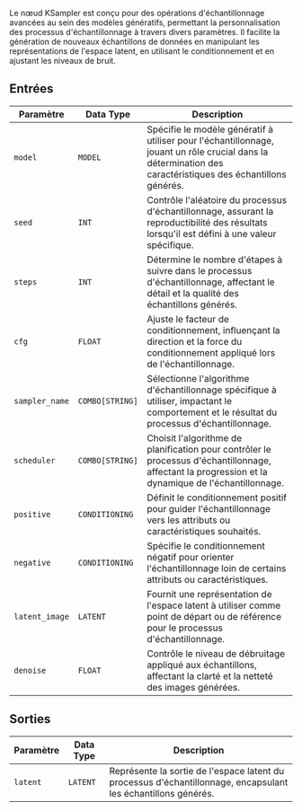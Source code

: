 
Le nœud KSampler est conçu pour des opérations d'échantillonnage avancées au sein des modèles génératifs, permettant la personnalisation des processus d'échantillonnage à travers divers paramètres. Il facilite la génération de nouveaux échantillons de données en manipulant les représentations de l'espace latent, en utilisant le conditionnement et en ajustant les niveaux de bruit.

## Entrées

| Paramètre       | Data Type | Description                                                                                                               |
|-----------------|-------------|---------------------------------------------------------------------------------------------------------------------------|
| `model`         | `MODEL`     | Spécifie le modèle génératif à utiliser pour l'échantillonnage, jouant un rôle crucial dans la détermination des caractéristiques des échantillons générés. |
| `seed`          | `INT`       | Contrôle l'aléatoire du processus d'échantillonnage, assurant la reproductibilité des résultats lorsqu'il est défini à une valeur spécifique.                         |
| `steps`         | `INT`       | Détermine le nombre d'étapes à suivre dans le processus d'échantillonnage, affectant le détail et la qualité des échantillons générés.           |
| `cfg`           | `FLOAT`     | Ajuste le facteur de conditionnement, influençant la direction et la force du conditionnement appliqué lors de l'échantillonnage.                     |
| `sampler_name`  | `COMBO[STRING]` | Sélectionne l'algorithme d'échantillonnage spécifique à utiliser, impactant le comportement et le résultat du processus d'échantillonnage.                     |
| `scheduler`     | `COMBO[STRING]` | Choisit l'algorithme de planification pour contrôler le processus d'échantillonnage, affectant la progression et la dynamique de l'échantillonnage.           |
| `positive`      | `CONDITIONING` | Définit le conditionnement positif pour guider l'échantillonnage vers les attributs ou caractéristiques souhaités.                                         |
| `negative`      | `CONDITIONING` | Spécifie le conditionnement négatif pour orienter l'échantillonnage loin de certains attributs ou caractéristiques.                                     |
| `latent_image`  | `LATENT`    | Fournit une représentation de l'espace latent à utiliser comme point de départ ou de référence pour le processus d'échantillonnage.                            |
| `denoise`       | `FLOAT`     | Contrôle le niveau de débruitage appliqué aux échantillons, affectant la clarté et la netteté des images générées.                   |

## Sorties

| Paramètre   | Data Type | Description |
|-------------|-------------|-------------|
| `latent`    | `LATENT`    | Représente la sortie de l'espace latent du processus d'échantillonnage, encapsulant les échantillons générés. |
